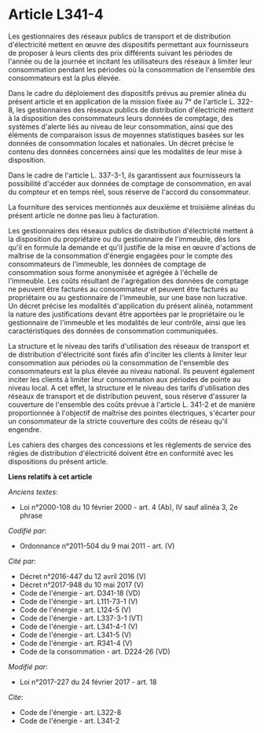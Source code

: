# Article L341-4

Les gestionnaires des réseaux publics de transport et de distribution d'électricité mettent en œuvre des dispositifs
permettant aux fournisseurs de proposer à leurs clients des prix différents suivant les périodes de l'année ou de la journée
et incitant les utilisateurs des réseaux à limiter leur consommation pendant les périodes où la consommation de l'ensemble
des consommateurs est la plus élevée. 

Dans le cadre du déploiement des dispositifs prévus au premier alinéa du présent article et en application de la mission
fixée au 7° de l'article L. 322-8, les gestionnaires des réseaux publics de distribution d'électricité mettent à la
disposition des consommateurs leurs données de comptage, des systèmes d'alerte liés au niveau de leur consommation, ainsi que
des éléments de comparaison issus de moyennes statistiques basées sur les données de consommation locales et nationales. Un
décret précise le contenu des données concernées ainsi que les modalités de leur mise à disposition.

Dans le cadre de l'article L. 337-3-1, ils garantissent aux fournisseurs la possibilité d'accéder aux données de comptage de
consommation, en aval du compteur et en temps réel, sous réserve de l'accord du consommateur. 

La fourniture des services mentionnés aux deuxième et troisième alinéas du présent article ne donne pas lieu à facturation. 

Les gestionnaires des réseaux publics de distribution d'électricité mettent à la disposition du propriétaire ou du
gestionnaire de l'immeuble, dès lors qu'il en formule la demande et qu'il justifie de la mise en œuvre d'actions de maîtrise
de la consommation d'énergie engagées pour le compte des consommateurs de l'immeuble, les données de comptage de consommation
sous forme anonymisée et agrégée à l'échelle de l'immeuble. Les coûts résultant de l'agrégation des données de comptage ne
peuvent être facturés au consommateur et peuvent être facturés au propriétaire ou au gestionnaire de l'immeuble, sur une base
non lucrative. Un décret précise les modalités d'application du présent alinéa, notamment la nature des justifications devant
être apportées par le propriétaire ou le gestionnaire de l'immeuble et les modalités de leur contrôle, ainsi que les
caractéristiques des données de consommation communiquées. 

La structure et le niveau des tarifs d'utilisation des réseaux de transport et de distribution d'électricité sont fixés afin
d'inciter les clients à limiter leur consommation aux périodes où la consommation de l'ensemble des consommateurs est la plus
élevée au niveau national. Ils peuvent également inciter les clients à limiter leur consommation aux périodes de pointe au
niveau local. A cet effet, la structure et le niveau des tarifs d'utilisation des réseaux de transport et de distribution
peuvent, sous réserve d'assurer la couverture de l'ensemble des coûts prévue à l'article L. 341-2 et de manière proportionnée
à l'objectif de maîtrise des pointes électriques, s'écarter pour un consommateur de la stricte couverture des coûts de réseau
qu'il engendre. 

Les cahiers des charges des concessions et les règlements de service des régies de distribution d'électricité doivent être en
conformité avec les dispositions du présent article.

**Liens relatifs à cet article**

_Anciens textes_:

  - Loi n°2000-108 du 10 février 2000 - art. 4 (Ab), IV sauf alinéa 3, 2e phrase

_Codifié par_:

  - Ordonnance n°2011-504 du 9 mai 2011 - art. (V)

_Cité par_:

  - Décret n°2016-447 du 12 avril 2016 (V)
  - Décret n°2017-948 du 10 mai 2017 (V)
  - Code de l'énergie - art. D341-18 (VD)
  - Code de l'énergie - art. L111-73-1 (V)
  - Code de l'énergie - art. L124-5 (V)
  - Code de l'énergie - art. L337-3-1 (VT)
  - Code de l'énergie - art. L341-4-1 (V)
  - Code de l'énergie - art. L341-5 (V)
  - Code de l'énergie - art. R341-4 (V)
  - Code de la consommation - art. D224-26 (VD)

_Modifié par_:

  - Loi n°2017-227 du 24 février 2017 - art. 18

_Cite_:

  - Code de l'énergie - art. L322-8
  - Code de l'énergie - art. L341-2
